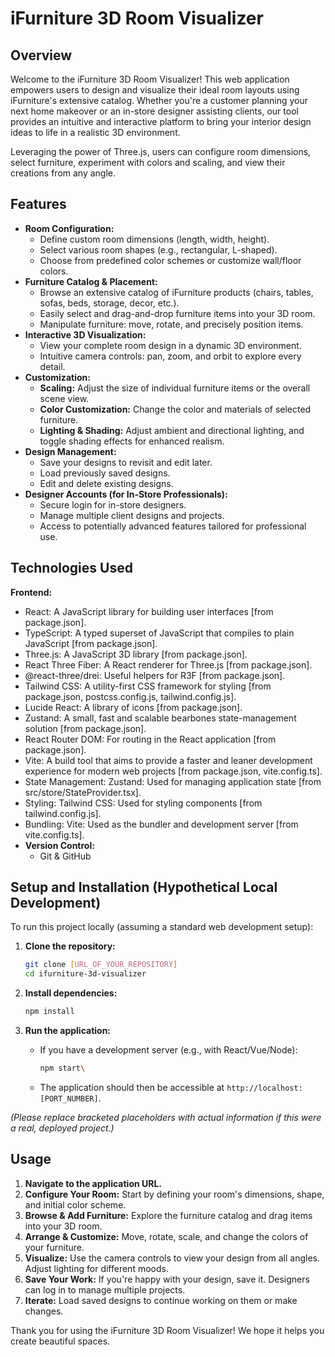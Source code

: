 # iFurniture 3D Room Visualizer

## Overview

Welcome to the iFurniture 3D Room Visualizer! This web application empowers users to design and visualize their ideal room layouts using iFurniture's extensive catalog. Whether you're a customer planning your next home makeover or an in-store designer assisting clients, our tool provides an intuitive and interactive platform to bring your interior design ideas to life in a realistic 3D environment.

Leveraging the power of Three.js, users can configure room dimensions, select furniture, experiment with colors and scaling, and view their creations from any angle.

## Features

*   **Room Configuration:**
    *   Define custom room dimensions (length, width, height).
    *   Select various room shapes (e.g., rectangular, L-shaped).
    *   Choose from predefined color schemes or customize wall/floor colors.
*   **Furniture Catalog & Placement:**
    *   Browse an extensive catalog of iFurniture products (chairs, tables, sofas, beds, storage, decor, etc.).
    *   Easily select and drag-and-drop furniture items into your 3D room.
    *   Manipulate furniture: move, rotate, and precisely position items.
*   **Interactive 3D Visualization:**
    *   View your complete room design in a dynamic 3D environment.
    *   Intuitive camera controls: pan, zoom, and orbit to explore every detail.
*   **Customization:**
    *   **Scaling:** Adjust the size of individual furniture items or the overall scene view.
    *   **Color Customization:** Change the color and materials of selected furniture.
    *   **Lighting & Shading:** Adjust ambient and directional lighting, and toggle shading effects for enhanced realism.
*   **Design Management:**
    *   Save your designs to revisit and edit later.
    *   Load previously saved designs.
    *   Edit and delete existing designs.
*   **Designer Accounts (for In-Store Professionals):**
    *   Secure login for in-store designers.
    *   Manage multiple client designs and projects.
    *   Access to potentially advanced features tailored for professional use.

## Technologies Used

**Frontend:**

* React: A JavaScript library for building user interfaces [from package.json].
* TypeScript: A typed superset of JavaScript that compiles to plain JavaScript [from package.json].
* Three.js: A JavaScript 3D library [from package.json].
* React Three Fiber: A React renderer for Three.js [from package.json].
* @react-three/drei: Useful helpers for R3F [from package.json].
* Tailwind CSS: A utility-first CSS framework for styling [from package.json, postcss.config.js, tailwind.config.js].
* Lucide React: A library of icons [from package.json].
* Zustand: A small, fast and scalable bearbones state-management solution [from package.json].
* React Router DOM: For routing in the React application [from package.json].
* Vite: A build tool that aims to provide a faster and leaner development experience for modern web projects [from package.json, vite.config.ts].
* State Management:
  Zustand: Used for managing application state [from src/store/StateProvider.tsx].
* Styling:
  Tailwind CSS: Used for styling components [from tailwind.config.js].
* Bundling:
  Vite: Used as the bundler and development server [from vite.config.ts].
*   **Version Control:**
    *   Git & GitHub

## Setup and Installation (Hypothetical Local Development)

To run this project locally (assuming a standard web development setup):

1.  **Clone the repository:**
    ```bash
    git clone [URL_OF_YOUR_REPOSITORY]
    cd ifurniture-3d-visualizer
    ```

2.  **Install dependencies:**
    ```bash
    npm install
    ```

3.  **Run the application:**
    *   If you have a development server (e.g., with React/Vue/Node):
        ```bash
        npm start\
        ```  
    *   The application should then be accessible at `http://localhost:[PORT_NUMBER]`.

*(Please replace bracketed placeholders with actual information if this were a real, deployed project.)*

## Usage

1.  **Navigate to the application URL.**
2.  **Configure Your Room:** Start by defining your room's dimensions, shape, and initial color scheme.
3.  **Browse & Add Furniture:** Explore the furniture catalog and drag items into your 3D room.
4.  **Arrange & Customize:** Move, rotate, scale, and change the colors of your furniture.
5.  **Visualize:** Use the camera controls to view your design from all angles. Adjust lighting for different moods.
6.  **Save Your Work:** If you're happy with your design, save it. Designers can log in to manage multiple projects.
7.  **Iterate:** Load saved designs to continue working on them or make changes.


Thank you for using the iFurniture 3D Room Visualizer! We hope it helps you create beautiful spaces.
